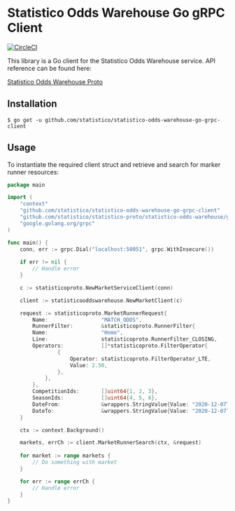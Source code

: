 # Statistico Odds Warehouse Go gRPC Client

[![CircleCI](https://circleci.com/gh/statistico/statistico-odds-warehouse-go-grpc-client/tree/main.svg?style=shield)](https://circleci.com/gh/statistico/statistico-betfair-go-client/tree/master)

This library is a Go client for the Statistico Odds Warehouse service. API reference can be found here:

[Statistico Odds Warehouse Proto](https://github.com/statistico/statistico-proto/tree/main/statistico-odds-warehouse)

## Installation
```.env
$ go get -u github.com/statistico/statistico-odds-warehouse-go-grpc-client
```
## Usage
To instantiate the required client struct and retrieve and search for marker runner resources:
```go
package main

import (
    "context"
    "github.com/statistico/statistico-odds-warehouse-go-grpc-client"
    "github.com/statistico/statistico-proto/statistico-odds-warehouse/go"
    "google.golang.org/grpc"
)

func main() {
    conn, err := grpc.Dial("localhost:50051", grpc.WithInsecure())
    
    if err != nil {
        // Handle error
    }

    c := statisticoproto.NewMarketServiceClient(conn)

    client := statisticooddswarehouse.NewMarketClient(c)

    request := statisticoproto.MarketRunnerRequest{
        Name:                 "MATCH_ODDS",
        RunnerFilter:         &statisticoproto.RunnerFilter{
        Name:                 "Home",
        Line:                 statisticoproto.RunnerFilter_CLOSING,
        Operators:            []*statisticoproto.FilterOperator{
                {
                    Operator: statisticoproto.FilterOperator_LTE,
                    Value: 2.50,
                },
            },
        },
        CompetitionIds:       []uint64{1, 2, 3},
        SeasonIds:            []uint64{4, 5, 6},
        DateFrom:             &wrappers.StringValue{Value: "2020-12-07T12:00:00+00:00"},
        DateTo:               &wrappers.StringValue{Value: "2020-12-07T20:00:00+00:00"},
    }

    ctx := context.Background()

    markets, errCh := client.MarketRunnerSearch(ctx, &request)
    
    for market := range markets {
        // Do something with market   
    }

    for err := range errCh {
        // Handle error   
    }
}
```
